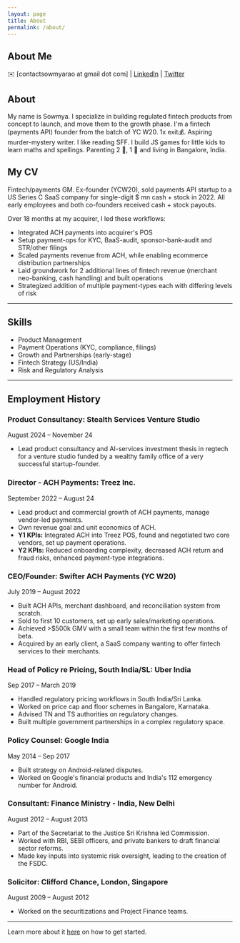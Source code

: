 ```yaml
---
layout: page
title: About
permalink: /about/
---
```


## About Me

✉️ [contactsowmyarao at gmail dot com] | [LinkedIn](https://www.linkedin.com/in/legaljargon/) | [Twitter](https://twitter.com/sowmyarao_)

## **About**

My name is Sowmya. I specialize in building regulated fintech products from concept to launch, and move them to the growth phase. I'm a fintech (payments API) founder from the batch of YC W20. 1x exit💰. Aspiring murder-mystery writer. I like reading SFF. I build JS games for little kids to learn maths and spellings. Parenting 2 👦, 1 🐶 and living in Bangalore, India.  

## **My CV**

Fintech/payments GM. Ex-founder (YCW20), sold payments API startup to a US Series C SaaS company for single-digit $ mn cash + stock in 2022. All early employees and both co-founders received cash + stock payouts.

Over 18 months at my acquirer, I led these workflows:
- Integrated ACH payments into acquirer's POS
- Setup payment-ops for KYC, BaaS-audit, sponsor-bank-audit and STR/other filings 
- Scaled payments revenue from ACH, while enabling ecommerce distribution partnerships
- Laid groundwork for 2 additional lines of fintech revenue (merchant neo-banking, cash handling) and built operations
- Strategized addition of multiple payment-types each with differing levels of risk
  
---

## **Skills**
- Product Management
- Payment Operations (KYC, compliance, filings)
- Growth and Partnerships (early-stage)
- Fintech Strategy (US/India)
- Risk and Regulatory Analysis
---

## **Employment History**

### Product Consultancy: Stealth Services Venture Studio
August 2024 – November 24
- Lead product consultancy and AI-services investment thesis in regtech for a venture studio funded by a wealthy family office of a very successful startup-founder. 

### Director - ACH Payments: Treez Inc.
September 2022 – August 24

- Lead product and commercial growth of ACH payments, manage vendor-led payments.
- Own revenue goal and unit economics of ACH.
- **Y1 KPIs:** Integrated ACH into Treez POS, found and negotiated two core vendors, set up payment operations.
- **Y2 KPIs:** Reduced onboarding complexity, decreased ACH return and fraud risks, enhanced payment-type integrations.

### CEO/Founder: Swifter ACH Payments (YC W20) 
July 2019 – August 2022

- Built ACH APIs, merchant dashboard, and reconciliation system from scratch.
- Sold to first 10 customers, set up early sales/marketing operations.
- Achieved >$500k GMV with a small team within the first few months of beta.
- Acquired by an early client, a SaaS company wanting to offer fintech services to their merchants.

### Head of Policy re Pricing, South India/SL: Uber India
Sep 2017 – March 2019

- Handled regulatory pricing workflows in South India/Sri Lanka.
- Worked on price cap and floor schemes in Bangalore, Karnataka.
- Advised TN and TS authorities on regulatory changes.
- Built multiple government partnerships in a complex regulatory space.

### Policy Counsel: Google India
May 2014 – Sep 2017

- Built strategy on Android-related disputes.
- Worked on Google's financial products and India's 112 emergency number for Android.

### Consultant: Finance Ministry - India, New Delhi
August 2012 – August 2013

- Part of the Secretariat to the Justice Sri Krishna led Commission.
- Worked with RBI, SEBI officers, and private bankers to draft financial sector reforms.
- Made key inputs into systemic risk oversight, leading to the creation of the FSDC.

### Solicitor: Clifford Chance, London, Singapore
August 2009 – August 2012

- Worked on the securitizations and Project Finance teams. 
---


Learn more about it [here](https://github.com/amitmerchant1990/reverie) on how to get started.



